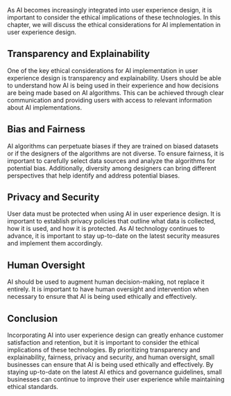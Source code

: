 

As AI becomes increasingly integrated into user experience design, it is important to consider the ethical implications of these technologies. In this chapter, we will discuss the ethical considerations for AI implementation in user experience design.

Transparency and Explainability
-------------------------------

One of the key ethical considerations for AI implementation in user experience design is transparency and explainability. Users should be able to understand how AI is being used in their experience and how decisions are being made based on AI algorithms. This can be achieved through clear communication and providing users with access to relevant information about AI implementations.

Bias and Fairness
-----------------

AI algorithms can perpetuate biases if they are trained on biased datasets or if the designers of the algorithms are not diverse. To ensure fairness, it is important to carefully select data sources and analyze the algorithms for potential bias. Additionally, diversity among designers can bring different perspectives that help identify and address potential biases.

Privacy and Security
--------------------

User data must be protected when using AI in user experience design. It is important to establish privacy policies that outline what data is collected, how it is used, and how it is protected. As AI technology continues to advance, it is important to stay up-to-date on the latest security measures and implement them accordingly.

Human Oversight
---------------

AI should be used to augment human decision-making, not replace it entirely. It is important to have human oversight and intervention when necessary to ensure that AI is being used ethically and effectively.

Conclusion
----------

Incorporating AI into user experience design can greatly enhance customer satisfaction and retention, but it is important to consider the ethical implications of these technologies. By prioritizing transparency and explainability, fairness, privacy and security, and human oversight, small businesses can ensure that AI is being used ethically and effectively. By staying up-to-date on the latest AI ethics and governance guidelines, small businesses can continue to improve their user experience while maintaining ethical standards.
